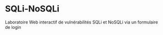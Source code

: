 # SQLi-NoSQLi
Laboratoire Web interactif de vulnérabilités SQLi et NoSQLi via un formulaire de login
